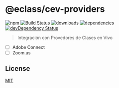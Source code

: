 # @eclass/cev-providers

[![npm](https://img.shields.io/npm/v/@eclass/cev-providers.svg)](https://www.npmjs.com/package/@eclass/cev-providers)
[![Build Status](https://travis-ci.org/eclass/cev-providers.svg?branch=master)](https://travis-ci.org/eclass/cev-providers)
[![downloads](https://img.shields.io/npm/dt/@eclass/cev-providers.svg)](https://www.npmjs.com/package/@eclass/cev-providers)
[![dependencies](https://img.shields.io/david/eclass/cev-providers.svg)](https://david-dm.org/eclass/cev-providers)
[![devDependency Status](https://img.shields.io/david/dev/eclass/cev-providers.svg)](https://david-dm.org/eclass/cev-providers#info=devDependencies)

> Integración con Provedores de Clases en Vivo

- [ ] Adobe Connect
- [ ] Zoom.us

## License

[MIT](https://tldrlegal.com/license/mit-license)
